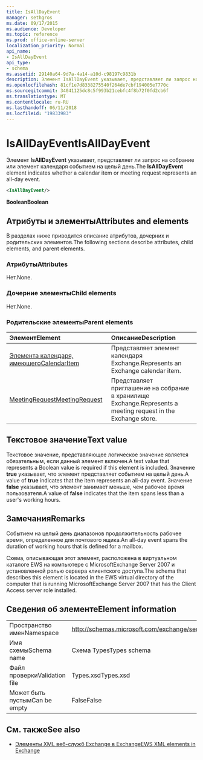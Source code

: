 ```yaml
---
title: IsAllDayEvent
manager: sethgros
ms.date: 09/17/2015
ms.audience: Developer
ms.topic: reference
ms.prod: office-online-server
localization_priority: Normal
api_name:
- IsAllDayEvent
api_type:
- schema
ms.assetid: 29140a64-9d7a-4a14-a10d-c98197c9831b
description: Элемент IsAllDayEvent указывает, представляет ли запрос на собрание или элемент календаря событием на целый день.
ms.openlocfilehash: 81cf1e7d8338275540f264de7cbf194005e7770c
ms.sourcegitcommit: 34041125dc8c5f993b21cebfc4f8b72f0fd2cb6f
ms.translationtype: MT
ms.contentlocale: ru-RU
ms.lasthandoff: 06/11/2018
ms.locfileid: "19833983"
---
```

# <a name="isalldayevent"></a><span data-ttu-id="2b367-103">IsAllDayEvent</span><span class="sxs-lookup"><span data-stu-id="2b367-103">IsAllDayEvent</span></span>

<span data-ttu-id="2b367-104">Элемент **IsAllDayEvent** указывает, представляет ли запрос на собрание или элемент календаря событием на целый день.</span><span class="sxs-lookup"><span data-stu-id="2b367-104">The **IsAllDayEvent** element indicates whether a calendar item or meeting request represents an all-day event.</span></span> 
  
```xml
<IsAllDayEvent/>
```

 <span data-ttu-id="2b367-105">**Boolean**</span><span class="sxs-lookup"><span data-stu-id="2b367-105">**Boolean**</span></span>
## <a name="attributes-and-elements"></a><span data-ttu-id="2b367-106">Атрибуты и элементы</span><span class="sxs-lookup"><span data-stu-id="2b367-106">Attributes and elements</span></span>

<span data-ttu-id="2b367-107">В разделах ниже приводится описание атрибутов, дочерних и родительских элементов.</span><span class="sxs-lookup"><span data-stu-id="2b367-107">The following sections describe attributes, child elements, and parent elements.</span></span>
  
### <a name="attributes"></a><span data-ttu-id="2b367-108">Атрибуты</span><span class="sxs-lookup"><span data-stu-id="2b367-108">Attributes</span></span>

<span data-ttu-id="2b367-109">Нет.</span><span class="sxs-lookup"><span data-stu-id="2b367-109">None.</span></span>
  
### <a name="child-elements"></a><span data-ttu-id="2b367-110">Дочерние элементы</span><span class="sxs-lookup"><span data-stu-id="2b367-110">Child elements</span></span>

<span data-ttu-id="2b367-111">Нет.</span><span class="sxs-lookup"><span data-stu-id="2b367-111">None.</span></span>
  
### <a name="parent-elements"></a><span data-ttu-id="2b367-112">Родительские элементы</span><span class="sxs-lookup"><span data-stu-id="2b367-112">Parent elements</span></span>

|<span data-ttu-id="2b367-113">**Элемент**</span><span class="sxs-lookup"><span data-stu-id="2b367-113">**Element**</span></span>|<span data-ttu-id="2b367-114">**Описание**</span><span class="sxs-lookup"><span data-stu-id="2b367-114">**Description**</span></span>|
|:-----|:-----|
|[<span data-ttu-id="2b367-115">Элемента календаря, имеющего</span><span class="sxs-lookup"><span data-stu-id="2b367-115">CalendarItem</span></span>](calendaritem.md) <br/> |<span data-ttu-id="2b367-116">Представляет элемент календаря Exchange.</span><span class="sxs-lookup"><span data-stu-id="2b367-116">Represents an Exchange calendar item.</span></span>  <br/> |
|[<span data-ttu-id="2b367-117">MeetingRequest</span><span class="sxs-lookup"><span data-stu-id="2b367-117">MeetingRequest</span></span>](meetingrequest.md) <br/> |<span data-ttu-id="2b367-118">Представляет приглашение на собрание в хранилище Exchange.</span><span class="sxs-lookup"><span data-stu-id="2b367-118">Represents a meeting request in the Exchange store.</span></span>  <br/> |
   
## <a name="text-value"></a><span data-ttu-id="2b367-119">Текстовое значение</span><span class="sxs-lookup"><span data-stu-id="2b367-119">Text value</span></span>

<span data-ttu-id="2b367-120">Текстовое значение, представляющее логическое значение является обязательным, если данный элемент включен.</span><span class="sxs-lookup"><span data-stu-id="2b367-120">A text value that represents a Boolean value is required if this element is included.</span></span> <span data-ttu-id="2b367-121">Значение **true** указывает, что элемент представляет событием на целый день.</span><span class="sxs-lookup"><span data-stu-id="2b367-121">A value of **true** indicates that the item represents an all-day event.</span></span> <span data-ttu-id="2b367-122">Значение **false** указывает, что элемент занимает меньше, чем рабочее время пользователя.</span><span class="sxs-lookup"><span data-stu-id="2b367-122">A value of **false** indicates that the item spans less than a user's working hours.</span></span> 
  
## <a name="remarks"></a><span data-ttu-id="2b367-123">Замечания</span><span class="sxs-lookup"><span data-stu-id="2b367-123">Remarks</span></span>

<span data-ttu-id="2b367-124">Событием на целый день диапазонов продолжительность рабочее время, определенное для почтового ящика.</span><span class="sxs-lookup"><span data-stu-id="2b367-124">An all-day event spans the duration of working hours that is defined for a mailbox.</span></span>
  
<span data-ttu-id="2b367-125">Схема, описывающая этот элемент, расположена в виртуальном каталоге EWS на компьютере с MicrosoftExchange Server 2007 и установленной ролью сервера клиентского доступа.</span><span class="sxs-lookup"><span data-stu-id="2b367-125">The schema that describes this element is located in the EWS virtual directory of the computer that is running MicrosoftExchange Server 2007 that has the Client Access server role installed.</span></span>
  
## <a name="element-information"></a><span data-ttu-id="2b367-126">Сведения об элементе</span><span class="sxs-lookup"><span data-stu-id="2b367-126">Element information</span></span>

|||
|:-----|:-----|
|<span data-ttu-id="2b367-127">Пространство имен</span><span class="sxs-lookup"><span data-stu-id="2b367-127">Namespace</span></span>  <br/> |http://schemas.microsoft.com/exchange/services/2006/types  <br/> |
|<span data-ttu-id="2b367-128">Имя схемы</span><span class="sxs-lookup"><span data-stu-id="2b367-128">Schema name</span></span>  <br/> |<span data-ttu-id="2b367-129">Схема Types</span><span class="sxs-lookup"><span data-stu-id="2b367-129">Types schema</span></span>  <br/> |
|<span data-ttu-id="2b367-130">Файл проверки</span><span class="sxs-lookup"><span data-stu-id="2b367-130">Validation file</span></span>  <br/> |<span data-ttu-id="2b367-131">Types.xsd</span><span class="sxs-lookup"><span data-stu-id="2b367-131">Types.xsd</span></span>  <br/> |
|<span data-ttu-id="2b367-132">Может быть пустым</span><span class="sxs-lookup"><span data-stu-id="2b367-132">Can be empty</span></span>  <br/> |<span data-ttu-id="2b367-133">False</span><span class="sxs-lookup"><span data-stu-id="2b367-133">False</span></span>  <br/> |
   
## <a name="see-also"></a><span data-ttu-id="2b367-134">См. также</span><span class="sxs-lookup"><span data-stu-id="2b367-134">See also</span></span>



- [<span data-ttu-id="2b367-135">Элементы XML веб-служб Exchange в Exchange</span><span class="sxs-lookup"><span data-stu-id="2b367-135">EWS XML elements in Exchange</span></span>](ews-xml-elements-in-exchange.md)

